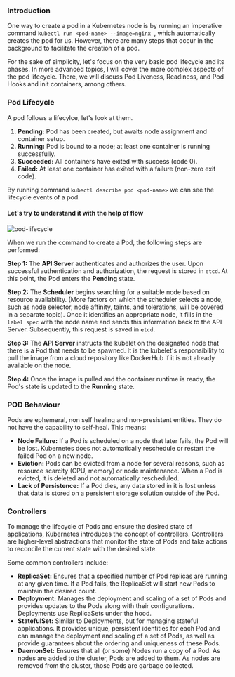 ### Introduction
One way to create a pod in a Kubernetes node is by running an imperative command ```kubectl run <pod-name> --image=nginx ```, which automatically creates the pod for us. 
However, there are many steps that occur in the background to facilitate the creation of a pod.

For the sake of simplicity, let's focus on the very basic pod lifecycle and its phases. 
In more advanced topics, I will cover the more complex aspects of the pod lifecycle. There, we will discuss Pod Liveness, Readiness, and 
Pod Hooks and init containers, among others.

### Pod Lifecycle
A pod follows a lifecylce, let's look at them.
1. **Pending:** Pod has been created, but awaits node assignment and container setup.
2. **Running:** Pod is bound to a node; at least one container is running successfully.
3. **Succeeded:** All containers have exited with success (code 0).
4. **Failed:** At least one container has exited with a failure (non-zero exit code).

By running command ``` kubectl describe pod <pod-name> ``` we can see the lifecycle events of a pod.

#### Let's try to understand it with the help of flow
![pod-lifecycle](https://github.com/SalikeHassan/Kubernetes_Notes/assets/18566830/f418ea44-3222-4f47-a48b-9b2896500dde)

When we run the command to create a Pod, the following steps are performed:

**Step 1:** The **API Server** authenticates and authorizes the user. Upon successful authentication and authorization, the request is stored in `etcd`. At this point, the Pod enters the **Pending** state.

**Step 2:** The **Scheduler** begins searching for a suitable node based on resource availability. (More factors on which the scheduler selects a node, such as node selector, node affinity, taints, and tolerations, will be covered in a separate topic). Once it identifies an appropriate node, it fills in the `label spec` with the node name and sends this information back to the API Server. Subsequently, this request is saved in `etcd`.

**Step 3:** The **API Server** instructs the kubelet on the designated node that there is a Pod that needs to be spawned. It is the kubelet's responsibility to pull the image from a cloud repository like DockerHub if it is not already available on the node.

**Step 4:** Once the image is pulled and the container runtime is ready, the Pod's state is updated to the **Running** state.

### POD Behaviour
Pods are ephemeral, non self healing and non-presistent entities. 
They do not have the capability to self-heal. This means:

- **Node Failure:** If a Pod is scheduled on a node that later fails, the Pod will be lost. Kubernetes does not automatically reschedule or restart the failed Pod on a new node.
- **Eviction:** Pods can be evicted from a node for several reasons, such as resource scarcity (CPU, memory) or node maintenance. When a Pod is evicted, it is deleted and not automatically rescheduled.
- **Lack of Persistence:** If a Pod dies, any data stored in it is lost unless that data is stored on a persistent storage solution outside of the Pod.

### Controllers

To manage the lifecycle of Pods and ensure the desired state of applications, Kubernetes introduces the concept of controllers. 
Controllers are higher-level abstractions that monitor the state of Pods and take actions to reconcile the current state with the desired state. 

Some common controllers include:
- **ReplicaSet:** Ensures that a specified number of Pod replicas are running at any given time. If a Pod fails, the ReplicaSet will start new Pods to maintain the desired count.
- **Deployment:** Manages the deployment and scaling of a set of Pods and provides updates to the Pods along with their configurations. Deployments use ReplicaSets under the hood.
- **StatefulSet:** Similar to Deployments, but for managing stateful applications. It provides unique, persistent identities for each Pod and can manage the deployment and scaling of a set of Pods, as well as provide guarantees about the ordering and uniqueness of these Pods.
- **DaemonSet:** Ensures that all (or some) Nodes run a copy of a Pod. As nodes are added to the cluster, Pods are added to them. As nodes are removed from the cluster, those Pods are garbage collected.





